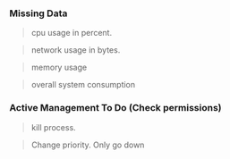 ### Missing Data
> cpu usage in percent.

> network usage in bytes.

> memory usage

> overall system consumption


### Active Management To Do (Check permissions)
> kill process.

> Change priority. Only go down

